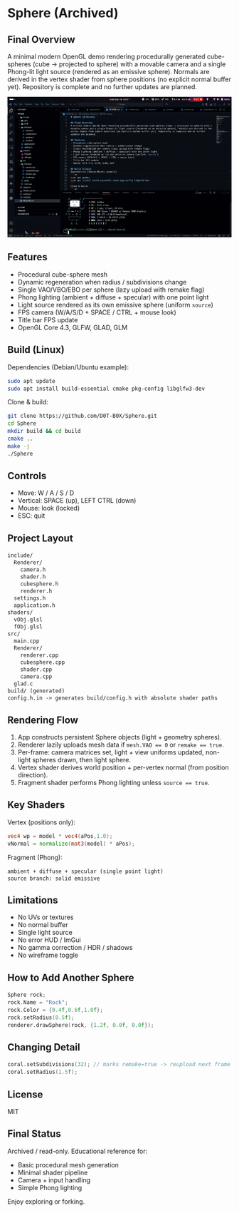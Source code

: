 # Sphere (Archived)

## Final Overview
A minimal modern OpenGL demo rendering procedurally generated cube-spheres (cube -> projected to sphere) with a movable camera and a single Phong-lit light source (rendered as an emissive sphere). Normals are derived in the vertex shader from sphere positions (no explicit normal buffer yet). Repository is complete and no further updates are planned.

![Demo](media/demo.gif)

## Features
- Procedural cube-sphere mesh 
- Dynamic regeneration when radius / subdivisions change
- Single VAO/VBO/EBO per sphere (lazy upload with remake flag)
- Phong lighting (ambient + diffuse + specular) with one point light
- Light source rendered as its own emissive sphere (uniform `source`)
- FPS camera (W/A/S/D + SPACE / CTRL + mouse look)
- Title bar FPS update
- OpenGL Core 4.3, GLFW, GLAD, GLM

## Build (Linux)
Dependencies (Debian/Ubuntu example):
```sh
sudo apt update
sudo apt install build-essential cmake pkg-config libglfw3-dev
```
Clone & build:
```sh
git clone https://github.com/D0T-B0X/Sphere.git
cd Sphere
mkdir build && cd build
cmake ..
make -j
./Sphere
```

## Controls
- Move: W / A / S / D
- Vertical: SPACE (up), LEFT CTRL (down)
- Mouse: look (locked)
- ESC: quit

## Project Layout
```
include/
  Renderer/
    camera.h
    shader.h
    cubesphere.h
    renderer.h
  settings.h
  application.h
shaders/
  vObj.glsl
  fObj.glsl
src/
  main.cpp
  Renderer/
    renderer.cpp
    cubesphere.cpp
    shader.cpp
    camera.cpp
  glad.c
build/ (generated)
config.h.in -> generates build/config.h with absolute shader paths
```

## Rendering Flow
1. App constructs persistent Sphere objects (light + geometry spheres).
2. Renderer lazily uploads mesh data if `mesh.VAO == 0` or `remake == true`.
3. Per-frame: camera matrices set, light + view uniforms updated, non-light spheres drawn, then light sphere.
4. Vertex shader derives world position + per-vertex normal (from position direction).
5. Fragment shader performs Phong lighting unless `source == true`.

## Key Shaders
Vertex (positions only):
```glsl
vec4 wp = model * vec4(aPos,1.0);
vNormal = normalize(mat3(model) * aPos);
```
Fragment (Phong):
```
ambient + diffuse + specular (single point light)
source branch: solid emissive
```

## Limitations
- No UVs or textures
- No normal buffer
- Single light source
- No error HUD / ImGui
- No gamma correction / HDR / shadows
- No wireframe toggle

## How to Add Another Sphere
```cpp
Sphere rock;
rock.Name = "Rock";
rock.Color = {0.4f,0.6f,1.0f};
rock.setRadius(0.5f);
renderer.drawSphere(rock, {1.2f, 0.0f, 0.0f});
```

## Changing Detail
```cpp
coral.setSubdivisions(32); // marks remake=true -> reupload next frame
coral.setRadius(1.5f);
```

## License
MIT

## Final Status
Archived / read-only. Educational reference for:
- Basic procedural mesh generation
- Minimal shader pipeline
- Camera + input handling
- Simple Phong lighting

Enjoy exploring or forking.